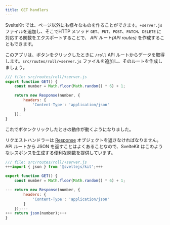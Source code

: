 ```yaml
---
title: GET handlers
---
```


SvelteKit では、ページ以外にも様々なものを作ることができます。`+server.js` ファイルを追加し、そこでHTTP メソッド `GET`、`PUT`、`POST`、`PATCH`、`DELETE` に対応する関数をエクスポートすることで、 _API ルート(API routes)_ を作成することもできます。

このアプリは、ボタンをクリックしたときに `/roll` API ルートからデータを取得します。`src/routes/roll/+server.js` ファイルを追加し、そのルートを作成しましょう。

```js
/// file: src/routes/roll/+server.js
export function GET() {
	const number = Math.floor(Math.random() * 6) + 1;

	return new Response(number, {
		headers: {
			'Content-Type': 'application/json'
		}
	});
}
```

これでボタンクリックしたときの動作が動くようになりました。

リクエストハンドラーは [Response](https://developer.mozilla.org/ja/docs/Web/API/Response/Response) オブジェクトを返さなければなりません。API ルートから JSON を返すことはよくあることなので、SvelteKit はこのようなレスポンスを生成する便利な関数を提供しています。

```js
/// file: src/routes/roll/+server.js
+++import { json } from '@sveltejs/kit';+++

export function GET() {
	const number = Math.floor(Math.random() * 6) + 1;

---	return new Response(number, {
		headers: {
			'Content-Type': 'application/json'
		}
	});---
+++	return json(number);+++
}
```
